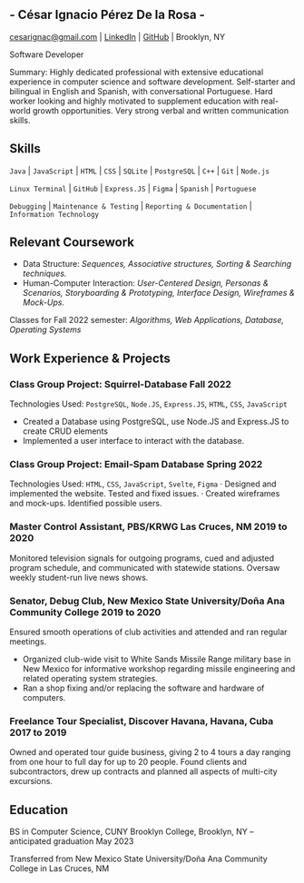 ## - César Ignacio Pérez De la Rosa -

cesarignac@gmail.com | [LinkedIn](https://www.linkedin.com/in/cipr) | [GitHub](https://github.com/CesarIgnacio) | Brooklyn, NY

Software Developer

Summary: Highly dedicated professional with extensive educational experience in computer science and software development. Self-starter and bilingual in English and Spanish, with conversational Portuguese. Hard worker looking and highly motivated to supplement education with real-world growth opportunities. Very strong verbal and written communication skills.

## Skills

`Java` | `JavaScript` | `HTML` | `CSS` | `SQLite` | `PostgreSQL` | `C++` | `Git` | `Node.js`

`Linux Terminal` | `GitHub` | `Express.JS` | `Figma` | `Spanish` | `Portuguese`

`Debugging` | `Maintenance & Testing` | `Reporting & Documentation` | `Information Technology`

## Relevant Coursework

- Data Structure: _Sequences, Associative structures, Sorting & Searching techniques._
- Human-Computer Interaction: _User-Centered Design, Personas & Scenarios, Storyboarding & Prototyping, Interface Design, Wireframes & Mock-Ups._

Classes for Fall 2022 semester: _Algorithms, Web Applications, Database, Operating Systems_

## Work Experience & Projects

### Class Group Project: Squirrel-Database Fall 2022

Technologies Used: `PostgreSQL`, `Node.JS`, `Express.JS`, `HTML`, `CSS`, `JavaScript`

- Created a Database using PostgreSQL, use Node.JS and Express.JS to create CRUD elements
- Implemented a user interface to interact with the database.

### Class Group Project: Email-Spam Database Spring 2022

Technologies Used: `HTML`, `CSS`, `JavaScript`, `Svelte`, `Figma`
· Designed and implemented the website. Tested and fixed issues.
· Created wireframes and mock-ups. Identified possible users.

### Master Control Assistant, PBS/KRWG Las Cruces, NM 2019 to 2020

Monitored television signals for outgoing programs, cued and adjusted program schedule, and communicated with statewide stations. Oversaw weekly student-run live news shows.

### Senator, Debug Club, New Mexico State University/Doña Ana Community College 2019 to 2020

Ensured smooth operations of club activities and attended and ran regular meetings.

- Organized club-wide visit to White Sands Missile Range military base in New Mexico for informative workshop regarding missile engineering and related operating system strategies.
- Ran a shop fixing and/or replacing the software and hardware of computers.

### Freelance Tour Specialist, Discover Havana, Havana, Cuba 2017 to 2019

Owned and operated tour guide business, giving 2 to 4 tours a day ranging from one hour to full day for up to 20 people. Found clients and subcontractors, drew up contracts and planned all aspects of multi-city excursions.

## Education

BS in Computer Science, CUNY Brooklyn College, Brooklyn, NY – anticipated graduation May 2023

Transferred from New Mexico State University/Doña Ana Community College in Las Cruces, NM
